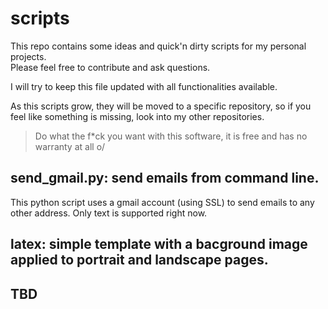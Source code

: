 # scripts

This repo contains some ideas and  quick'n dirty scripts for my personal projects.  
Please feel free to contribute and ask questions.

I will try to keep this file updated with all functionalities available.

As this scripts grow, they will be moved to a specific repository, so if you feel like something is missing, look into my other repositories.

> Do what the f*ck you want with this software, it is free and has no warranty at all o/


## send_gmail.py: send emails from command line.
This python script uses a gmail account (using SSL) to send emails to any other address.
Only text is supported right now.


## latex: simple template with a bacground image applied to portrait and landscape pages.

## TBD 
